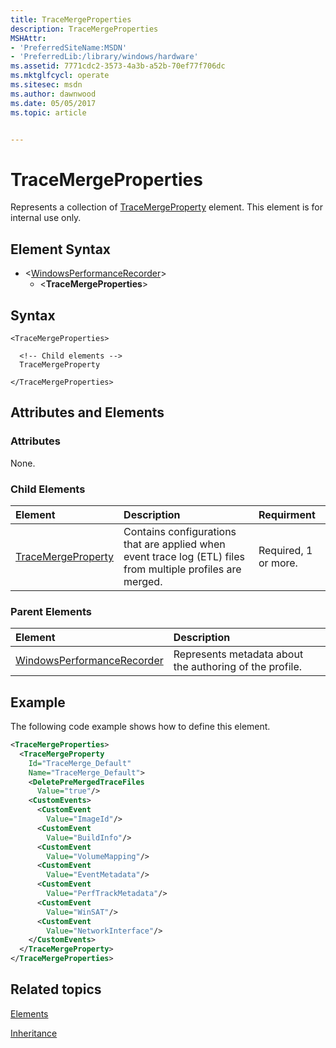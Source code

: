 ```yaml
---
title: TraceMergeProperties
description: TraceMergeProperties
MSHAttr:
- 'PreferredSiteName:MSDN'
- 'PreferredLib:/library/windows/hardware'
ms.assetid: 7771cdc2-3573-4a3b-a52b-70ef77f706dc
ms.mktglfcycl: operate
ms.sitesec: msdn
ms.author: dawnwood
ms.date: 05/05/2017
ms.topic: article


---
```



# TraceMergeProperties

Represents a collection of [TraceMergeProperty](tracemergeproperty.md) element. This element is for internal use only.


## Element Syntax

* \<[WindowsPerformanceRecorder](windowsperformancerecorder.md)\>
  * \<**TraceMergeProperties**\>


## Syntax

```
<TraceMergeProperties>

  <!-- Child elements -->
  TraceMergeProperty

</TraceMergeProperties>
```


## Attributes and Elements


### Attributes

None.


### Child Elements

| Element                                     | Description                                                                                                  | Requirment           |
| :------------------------------------------ | :----------------------------------------------------------------------------------------------------------- | :------------------- |
| [TraceMergeProperty](tracemergeproperty.md) | Contains configurations that are applied when event trace log (ETL) files from multiple profiles are merged. | Required, 1 or more. |


### Parent Elements

| Element                                                     | Description                                             |
| :---------------------------------------------------------- | :------------------------------------------------------ |
| [WindowsPerformanceRecorder](windowsperformancerecorder.md) | Represents metadata about the authoring of the profile. |


## Example

The following code example shows how to define this element.

```xml
<TraceMergeProperties>
  <TraceMergeProperty
    Id="TraceMerge_Default"
    Name="TraceMerge_Default">
    <DeletePreMergedTraceFiles
      Value="true"/>
    <CustomEvents>
      <CustomEvent
        Value="ImageId"/>
      <CustomEvent
        Value="BuildInfo"/>
      <CustomEvent
        Value="VolumeMapping"/>
      <CustomEvent
        Value="EventMetadata"/>
      <CustomEvent
        Value="PerfTrackMetadata"/>
      <CustomEvent
        Value="WinSAT"/>
      <CustomEvent
        Value="NetworkInterface"/>
    </CustomEvents>
  </TraceMergeProperty>
</TraceMergeProperties>
```


## Related topics

[Elements](elements.md)

[Inheritance](inheritance.md)

